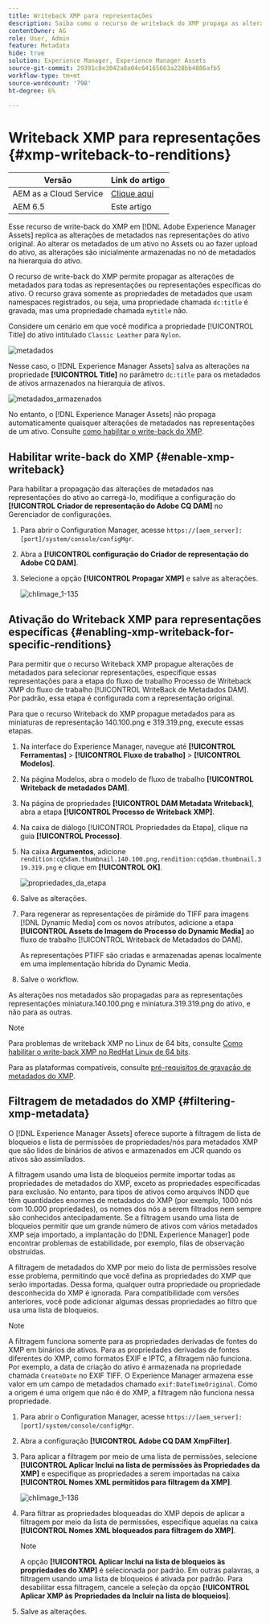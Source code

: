 ```yaml
---
title: Writeback XMP para representações
description: Saiba como o recurso de writeback do XMP propaga as alterações de metadados de um ativo para todas as representações ou representações específicas do ativo.
contentOwner: AG
role: User, Admin
feature: Metadata
hide: true
solution: Experience Manager, Experience Manager Assets
source-git-commit: 29391c8e3042a8a04c64165663a228bb4886afb5
workflow-type: tm+mt
source-wordcount: '798'
ht-degree: 6%

---
```


# Writeback XMP para representações {#xmp-writeback-to-renditions}

| Versão | Link do artigo |
| -------- | ---------------------------- |
| AEM as a Cloud Service | [Clique aqui](https://experienceleague.adobe.com/docs/experience-manager-cloud-service/content/assets/admin/xmp-metadata.html?lang=pt-BR) |
| AEM 6.5 | Este artigo |

Esse recurso de write-back do XMP em [!DNL Adobe Experience Manager Assets] replica as alterações de metadados nas representações do ativo original. Ao alterar os metadados de um ativo no Assets ou ao fazer upload do ativo, as alterações são inicialmente armazenadas no nó de metadados na hierarquia do ativo.

O recurso de write-back do XMP permite propagar as alterações de metadados para todas as representações ou representações específicas do ativo. O recurso grava somente as propriedades de metadados que usam namespaces registrados, ou seja, uma propriedade chamada `dc:title` é gravada, mas uma propriedade chamada `mytitle` não.

Considere um cenário em que você modifica a propriedade [!UICONTROL Title] do ativo intitulado `Classic Leather` para `Nylon`.

![metadados](assets/metadata.png)

Nesse caso, o [!DNL Experience Manager Assets] salva as alterações na propriedade **[!UICONTROL Title]** no parâmetro `dc:title` para os metadados de ativos armazenados na hierarquia de ativos.

![metadados_armazenados](assets/metadata_stored.png)

No entanto, o [!DNL Experience Manager Assets] não propaga automaticamente quaisquer alterações de metadados nas representações de um ativo. Consulte [como habilitar o write-back do XMP](#enable-xmp-writeback).

## Habilitar write-back do XMP {#enable-xmp-writeback}

Para habilitar a propagação das alterações de metadados nas representações do ativo ao carregá-lo, modifique a configuração do **[!UICONTROL Criador de representação do Adobe CQ DAM]** no Gerenciador de configurações.

1. Para abrir o Configuration Manager, acesse `https://[aem_server]:[port]/system/console/configMgr`.
1. Abra a **[!UICONTROL configuração do Criador de representação do Adobe CQ DAM]**.
1. Selecione a opção **[!UICONTROL Propagar XMP]** e salve as alterações.

   ![chlimage_1-135](assets/chlimage_1-346.png)

## Ativação do Writeback XMP para representações específicas {#enabling-xmp-writeback-for-specific-renditions}

Para permitir que o recurso Writeback XMP propague alterações de metadados para selecionar representações, especifique essas representações para a etapa do fluxo de trabalho Processo de Writeback XMP do fluxo de trabalho [!UICONTROL WriteBack de Metadados DAM]. Por padrão, essa etapa é configurada com a representação original.

Para que o recurso Writeback do XMP propague metadados para as miniaturas de representação 140.100.png e 319.319.png, execute essas etapas.

1. Na interface do Experience Manager, navegue até **[!UICONTROL Ferramentas]** > **[!UICONTROL Fluxo de trabalho]** > **[!UICONTROL Modelos]**.
1. Na página Modelos, abra o modelo de fluxo de trabalho **[!UICONTROL Writeback de metadados DAM]**.
1. Na página de propriedades **[!UICONTROL DAM Metadata Writeback]**, abra a etapa **[!UICONTROL Processo de Writeback XMP]**.
1. Na caixa de diálogo [!UICONTROL Propriedades da Etapa], clique na guia **[!UICONTROL Processo]**.
1. Na caixa **Argumentos**, adicione `rendition:cq5dam.thumbnail.140.100.png,rendition:cq5dam.thumbnail.319.319.png` e clique em **[!UICONTROL OK]**.

   ![propriedades_da_etapa](assets/step_properties.png)

1. Salve as alterações.
1. Para regenerar as representações de pirâmide do TIFF para imagens [!DNL Dynamic Media] com os novos atributos, adicione a etapa **[!UICONTROL Assets de Imagem do Processo do Dynamic Media]** ao fluxo de trabalho [!UICONTROL Writeback de Metadados do DAM].

   As representações PTIFF são criadas e armazenadas apenas localmente em uma implementação híbrida do Dynamic Media.

1. Salve o workflow.

As alterações nos metadados são propagadas para as representações representações miniatura.140.100.png e miniatura.319.319.png do ativo, e não para as outras.

>[!NOTE]
>
>Para problemas de writeback XMP no Linux de 64 bits, consulte [Como habilitar o write-back XMP no RedHat Linux de 64 bits](https://helpx.adobe.com/experience-manager/kb/enable-xmp-write-back-64-bit-redhat.html).
>
>Para as plataformas compatíveis, consulte [pré-requisitos de gravação de metadados do XMP](/help/sites-deploying/technical-requirements.md#requirements-for-aem-assets-xmp-metadata-write-back).

## Filtragem de metadados do XMP {#filtering-xmp-metadata}

O [!DNL Experience Manager Assets] oferece suporte à filtragem de lista de bloqueios e lista de permissões de propriedades/nós para metadados XMP que são lidos de binários de ativos e armazenados em JCR quando os ativos são assimilados.

A filtragem usando uma lista de bloqueios permite importar todas as propriedades de metadados do XMP, exceto as propriedades especificadas para exclusão. No entanto, para tipos de ativos como arquivos INDD que têm quantidades enormes de metadados do XMP (por exemplo, 1000 nós com 10.000 propriedades), os nomes dos nós a serem filtrados nem sempre são conhecidos antecipadamente. Se a filtragem usando uma lista de bloqueios permitir que um grande número de ativos com vários metadados XMP seja importado, a implantação do [!DNL Experience Manager] pode encontrar problemas de estabilidade, por exemplo, filas de observação obstruídas.

A filtragem de metadados do XMP por meio do lista de permissões resolve esse problema, permitindo que você defina as propriedades do XMP que serão importadas. Dessa forma, qualquer outra propriedade ou propriedade desconhecida do XMP é ignorada. Para compatibilidade com versões anteriores, você pode adicionar algumas dessas propriedades ao filtro que usa uma lista de bloqueios.

>[!NOTE]
>
>A filtragem funciona somente para as propriedades derivadas de fontes do XMP em binários de ativos. Para as propriedades derivadas de fontes diferentes do XMP, como formatos EXIF e IPTC, a filtragem não funciona. Por exemplo, a data de criação do ativo é armazenada na propriedade chamada `CreateDate` no EXIF TIFF. O Experience Manager armazena esse valor em um campo de metadados chamado `exif:DateTimeOriginal`. Como a origem é uma origem que não é do XMP, a filtragem não funciona nessa propriedade.

1. Para abrir o Configuration Manager, acesse `https://[aem_server]:[port]/system/console/configMgr`.
1. Abra a configuração **[!UICONTROL Adobe CQ DAM XmpFilter]**.
1. Para aplicar a filtragem por meio de uma lista de permissões, selecione **[!UICONTROL Aplicar Inclui na lista de permissões às Propriedades da XMP]** e especifique as propriedades a serem importadas na caixa **[!UICONTROL Nomes XML permitidos para filtragem da XMP]**.

   ![chlimage_1-136](assets/chlimage_1-347.png)

1. Para filtrar as propriedades bloqueadas do XMP depois de aplicar a filtragem por meio da lista de permissões, especifique aquelas na caixa **[!UICONTROL Nomes XML bloqueados para filtragem do XMP]**.

   >[!NOTE]
   >
   >A opção **[!UICONTROL Aplicar Inclui na lista de bloqueios às propriedades do XMP]** é selecionada por padrão. Em outras palavras, a filtragem usando uma lista de bloqueios é ativada por padrão. Para desabilitar essa filtragem, cancele a seleção da opção **[!UICONTROL Aplicar XMP às Propriedades da Incluir na lista de bloqueios]**.

1. Salve as alterações.
